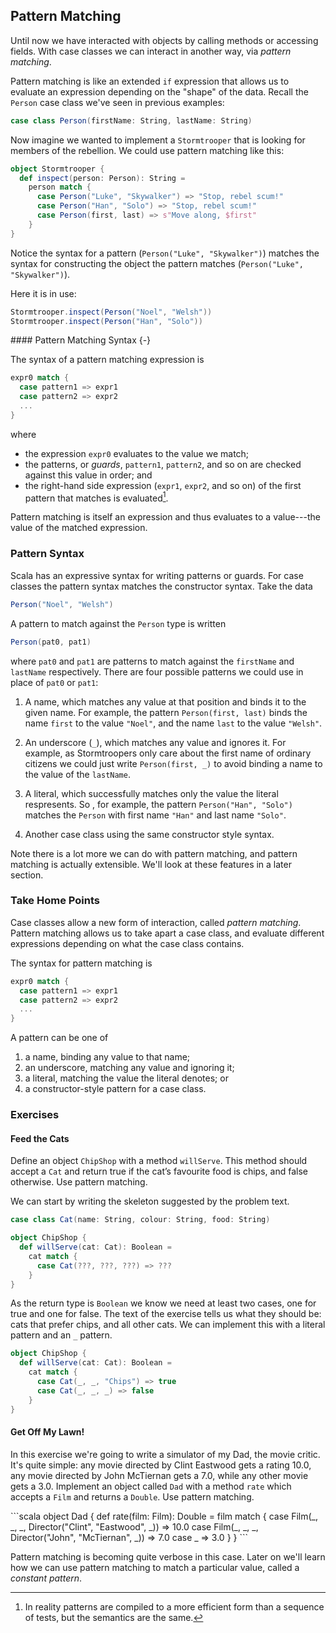 ## Pattern Matching

Until now we have interacted with objects by calling methods or accessing fields. With case classes we can interact in another way, via _pattern matching_.

Pattern matching is like an extended `if` expression that allows us to evaluate an expression depending on the "shape" of the data. Recall the `Person` case class we've seen in previous examples:

```scala mdoc:silent
case class Person(firstName: String, lastName: String)
```

Now imagine we wanted to implement a `Stormtrooper` that is looking for members of the rebellion. We could use pattern matching like this:

```scala mdoc:silent
object Stormtrooper {
  def inspect(person: Person): String =
    person match {
      case Person("Luke", "Skywalker") => "Stop, rebel scum!"
      case Person("Han", "Solo") => "Stop, rebel scum!"
      case Person(first, last) => s"Move along, $first"
    }
}
```

Notice the syntax for a pattern (`Person("Luke", "Skywalker")`) matches the syntax for constructing the object the pattern matches (`Person("Luke", "Skywalker")`).

Here it is in use:

```scala mdoc
Stormtrooper.inspect(Person("Noel", "Welsh"))
Stormtrooper.inspect(Person("Han", "Solo"))
```

<div class="callout callout-info">
#### Pattern Matching Syntax {-}

The syntax of a pattern matching expression is

```scala
expr0 match {
  case pattern1 => expr1
  case pattern2 => expr2
  ...
}
```

where

- the expression `expr0` evaluates to the value we match;
- the patterns, or _guards_, `pattern1`, `pattern2`, and so on are checked against this value in order; and
- the right-hand side expression (`expr1`, `expr2`, and so on) of the first pattern that matches is evaluated[^compilation].

Pattern matching is itself an expression and thus evaluates to a value---the value of the matched expression.

</div>

[^compilation]: In reality patterns are compiled to a more efficient form than a sequence of tests, but the semantics are the same.

### Pattern Syntax

Scala has an expressive syntax for writing patterns or guards. For case classes the pattern syntax matches the constructor syntax. Take the data

```scala mdoc
Person("Noel", "Welsh")
```

A pattern to match against the `Person` type is written

```scala
Person(pat0, pat1)
```

where `pat0` and `pat1` are patterns to match against the `firstName` and `lastName` respectively. There are four possible patterns we could use in place of `pat0` or `pat1`:

1. A name, which matches any value at that position and binds it to the given name. For example, the pattern `Person(first, last)` binds the name `first` to the value `"Noel"`, and the name `last` to the value `"Welsh"`.

2. An underscore (`_`), which matches any value and ignores it. For example, as Stormtroopers only care about the first name of ordinary citizens we could just write `Person(first, _)` to avoid binding a name to the value of the `lastName`.

3. A literal, which successfully matches only the value the literal respresents. So , for example, the pattern `Person("Han", "Solo")` matches the `Person` with first name `"Han"` and last name `"Solo"`.

4. Another case class using the same constructor style syntax.

Note there is a lot more we can do with pattern matching, and pattern matching is actually extensible. We'll look at these features in a later section.

### Take Home Points

Case classes allow a new form of interaction, called _pattern matching_. Pattern matching allows us to take apart a case class, and evaluate different expressions depending on what the case class contains.

The syntax for pattern matching is

```scala
expr0 match {
  case pattern1 => expr1
  case pattern2 => expr2
  ...
}
```

A pattern can be one of

1. a name, binding any value to that name;
2. an underscore, matching any value and ignoring it;
3. a literal, matching the value the literal denotes; or
4. a constructor-style pattern for a case class.

### Exercises

#### Feed the Cats

Define an object `ChipShop` with a method `willServe`. This method should accept a `Cat` and return true if the cat’s favourite food is chips, and false otherwise. Use pattern matching.

<div class="solution">
We can start by writing the skeleton suggested by the problem text.

```scala mdoc:silent
case class Cat(name: String, colour: String, food: String)
```

```scala
object ChipShop {
  def willServe(cat: Cat): Boolean =
    cat match {
      case Cat(???, ???, ???) => ???
    }
}
```

As the return type is `Boolean` we know we need at least two cases, one for true and one for false. The text of the exercise tells us what they should be: cats that prefer chips, and all other cats. We can implement this with a literal pattern and an `_` pattern.

```scala mdoc:silent
object ChipShop {
  def willServe(cat: Cat): Boolean =
    cat match {
      case Cat(_, _, "Chips") => true
      case Cat(_, _, _) => false
    }
}
```

</div>

#### Get Off My Lawn!

In this exercise we're going to write a simulator of my Dad, the movie critic. It's quite simple: any movie directed by Clint Eastwood gets a rating 10.0, any movie directed by John McTiernan gets a 7.0, while any other movie gets a 3.0. Implement an object called `Dad` with a method `rate` which accepts a `Film` and returns a `Double`. Use pattern matching.

<div class="solution">
```scala
object Dad {
  def rate(film: Film): Double =
    film match {
      case Film(_, _, _, Director("Clint", "Eastwood", _)) => 10.0
      case Film(_, _, _, Director("John", "McTiernan", _)) => 7.0
      case _ => 3.0
    }
}
```

Pattern matching is becoming quite verbose in this case. Later on we'll learn how we can use pattern matching to match a particular value, called a _constant pattern_.

</div>
